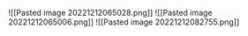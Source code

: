 
![[Pasted image 20221212065028.png]]
![[Pasted image 20221212065006.png]]
![[Pasted image 20221212082755.png]]